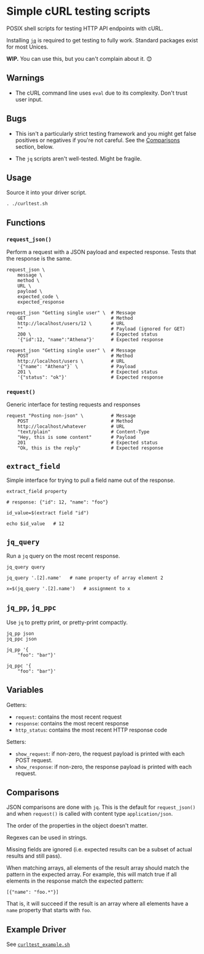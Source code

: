# Simple cURL testing scripts

POSIX shell scripts for testing HTTP API endpoints with cURL.

Installing [`jq`](https://jqlang.org/) is required to get testing to
fully work. Standard packages exist for most Unices.

**WIP.** You can use this, but you can't complain about it. 😊

## Warnings

* The cURL command line uses `eval` due to its complexity. Don't trust user
  input.

## Bugs

* This isn't a particularly strict testing framework and you might get
  false positives or negatives if you're not careful. See the
  [Comparisons](#comparisons) section, below.

* The `jq` scripts aren't well-tested. Might be fragile.

## Usage

Source it into your driver script.

```
. ./curltest.sh
```

## Functions

### `request_json()`

Perform a request with a JSON payload and expected response. Tests that
the response is the same.

```
request_json \
    message \
    method \
    URL \
    payload \
    expected_code \
    expected_response
```

```
request_json "Getting single user" \  # Message
    GET                               # Method
    http://localhost/users/12 \       # URL
    ""                                # Payload (ignored for GET)
    200 \                             # Expected status
    '{"id":12, "name":"Athena"}'      # Expected response
```

```
request_json "Getting single user" \  # Message
    POST                              # Method
    http://localhost/users \          # URL
    '{"name": "Athena"}` \            # Payload
    201 \                             # Expected status
    '{"status": "ok"}'                # Expected response
```

### `request()`

Generic interface for testing requests and responses

```
request "Posting non-json" \          # Message
    POST                              # Method
    http://localhost/whatever         # URL
    "text/plain"                      # Content-Type
    "Hey, this is some content"       # Payload
    201                               # Expected status
    "Ok, this is the reply"           # Expected response
```

## `extract_field`

Simple interface for trying to pull a field name out of the response.

```
extract_field property
```

```
# response: {"id": 12, "name": "foo"}

id_value=$(extract field "id")

echo $id_value   # 12
```

## `jq_query`

Run a `jq` query on the most recent response.

```
jq_query query
```

```
jq_query '.[2].name'   # name property of array element 2

x=$(jq_query '.[2].name')   # assignment to x
```

## `jq_pp`, `jq_ppc`

Use `jq` to pretty print, or pretty-print compactly.

```
jq_pp json
jq_ppc json
```

```
jq_pp '{
    "foo": "bar"}'

jq_ppc '{
    "foo": "bar"}'
```

## Variables

Getters:

* `request`: contains the most recent request
* `response`: contains the most recent response
* `http_status`: contains the most recent HTTP response code

Setters:

* `show_request`: if non-zero, the request payload is printed with each
  POST request.
* `show_response`: if non-zero, the response payload is printed with
  each request.

## Comparisons

JSON comparisons are done with `jq`. This is the default for
`request_json()` and when `request()` is called with content type
`application/json`.

The order of the properties in the object doesn't matter.

Regexes can be used in strings.

Missing fields are ignored (i.e. expected results can be a subset of
actual results and still pass).

When matching arrays, all elements of the result array should match the
pattern in the expected array. For example, this will match true if all
elements in the response match the expected pattern:

```
[{"name": "foo.*"}]
```

That is, it will succeed if the result is an array where all elements
have a `name` property that starts with `foo`.

## Example Driver

See [`curltest_example.sh`](curltest_example.sh)

